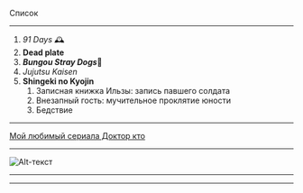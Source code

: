 Список
____
1. *91 Days* 🕰️
2. **Dead plate**
3. ***Bungou Stray Dogs***🍷
4. _Jujutsu Kaisen_
5. __Shingeki no Kyojin__
   1. Записная книжка Ильзы: запись павшего солдата
   2. Внезапный гость: мучительное проклятие юности
   3. Бедствие
____
[Мой любимый сериала Доктор кто]([http://sabaka.net](https://doktor-kto-lordserial.ru/))
____
![Alt-текст](https://avatars1.githubusercontent.com/u/5384215?v=3&s=460 "Орк")

____

____

